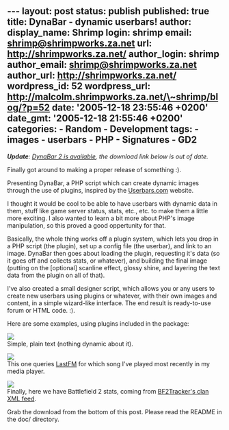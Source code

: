 --- layout: post status: publish published: true title: DynaBar -
dynamic userbars! author: display\_name: Shrimp login: shrimp email:
shrimp@shrimpworks.za.net url: http://shrimpworks.za.net/ author\_login:
shrimp author\_email: shrimp@shrimpworks.za.net author\_url:
http://shrimpworks.za.net/ wordpress\_id: 52 wordpress\_url:
http://malcolm.shrimpworks.za.net/\~shrimp/blog/?p=52 date: '2005-12-18
23:55:46 +0200' date\_gmt: '2005-12-18 21:55:46 +0200' categories: -
Random - Development tags: - images - userbars - PHP - Signatures - GD2
---

***Update**: [DynaBar 2 is
available](http://shrimpworks.za.net/2006/08/07/dynabar-2-more-dynamic-userbars/),
the download link below is out of date.*

Finally got around to making a proper release of something :).

Presenting DynaBar, a PHP script which can create dynamic images through
the use of plugins, inspired by the [Userbars.com](http://userbars.com/)
website.

I thought it would be cool to be able to have userbars with dynamic data
in them, stuff like game server status, stats, etc., etc. to make them a
little more exciting. I also wanted to learn a bit more about PHP's
image manipulation, so this proved a good oppertunity for that.

Basically, the whole thing works off a plugin system, which lets you
drop in a PHP script (the plugin), set up a config file (the userbar),
and link to an image. DynaBar then goes about loading the plugin,
requesting it's data (so it goes off and collects stats, or whatever),
and building the final image (putting on the \[optional\] scanline
effect, glossy shine, and layering the text data from the plugin on all
of that).

I've also created a small designer script, which allows you or any users
to create new userbars using plugins or whatever, with their own images
and content, in a simple wizard-like interface. The end result is
ready-to-use forum or HTML code. :).

Here are some examples, using plugins included in the package:

![](http://omg.shrimpworks.za.net/dev/dynabar/show/shrimp_clan.png)\
Simple, plain text (nothing dynamic about it).

![](http://omg.shrimpworks.za.net/dev/dynabar/show/shrimp_lastfm.png)\
This one queries [LastFM](http://www.last.fm/user/Shrimpza/) for which
song I've played most recently in my media player.

![](http://omg.shrimpworks.za.net/dev/dynabar/show/shrimp_bf2tracker.png)\
Finally, here we have Battlefield 2 stats, coming from [BF2Tracker's
clan XML feed](http://bf2tracker.com/thread.php?threadid=6625).

Grab the download from the bottom of this post. Please read the README
in the doc/ directory.
